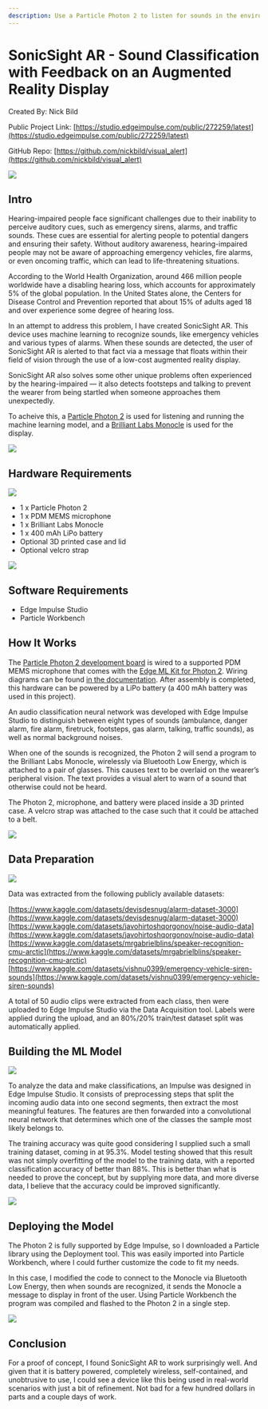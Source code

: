 ```yaml
---
description: Use a Particle Photon 2 to listen for sounds in the environment, and send the results to a small AR display for visual awareness.
---
```


# SonicSight AR - Sound Classification with Feedback on an Augmented Reality Display

Created By:
Nick Bild 

Public Project Link:
[https://studio.edgeimpulse.com/public/272259/latest](https://studio.edgeimpulse.com/public/272259/latest)

GitHub Repo: [https://github.com/nickbild/visual_alert](https://github.com/nickbild/visual_alert)

![](.gitbook/assets/particle-photon-2-sonicsight-ar/cover.jpg)

## Intro

Hearing-impaired people face significant challenges due to their inability to perceive auditory cues, such as emergency sirens, alarms, and traffic sounds.  These cues are essential for alerting people to potential dangers and ensuring their safety.  Without auditory awareness, hearing-impaired people may not be aware of approaching emergency vehicles, fire alarms, or even oncoming traffic, which can lead to life-threatening situations.

According to the World Health Organization, around 466 million people worldwide have a disabling hearing loss, which accounts for approximately 5% of the global population.  In the United States alone, the Centers for Disease Control and Prevention reported that about 15% of adults aged 18 and over experience some degree of hearing loss.

In an attempt to address this problem, I have created SonicSight AR.  This device uses machine learning to recognize sounds, like emergency vehicles and various types of alarms.  When these sounds are detected, the user of SonicSight AR is alerted to that fact via a message that floats within their field of vision through the use of a low-cost augmented reality display.

SonicSight AR also solves some other unique problems often experienced by the hearing-impaired — it also detects footsteps and talking to prevent the wearer from being startled when someone approaches them unexpectedly.

To acheive this, a [Particle Photon 2](https://store.particle.io/products/photon-2) is used for listening and running the machine learning model, and a [Brilliant Labs Monocle](https://brilliant.xyz/products/monocle) is used for the display.

![](.gitbook/assets/particle-photon-2-sonicsight-ar/monocle.jpg)

## Hardware Requirements

![](.gitbook/assets/particle-photon-2-sonicsight-ar/hardware.jpg)

- 1 x Particle Photon 2
- 1 x PDM MEMS microphone
- 1 x Brilliant Labs Monocle
- 1 x 400 mAh LiPo battery
- Optional 3D printed case and lid
- Optional velcro strap

![](.gitbook/assets/particle-photon-2-sonicsight-ar/photon.jpg)

## Software Requirements

- Edge Impulse Studio
- Particle Workbench

## How It Works

The [Particle Photon 2 development board](https://store.particle.io/products/photon-2) is wired to a supported PDM MEMS microphone that comes with the [Edge ML Kit for Photon 2](https://store.particle.io/products/edge-ai-kit-for-photon-2?variant=40586378051653). Wiring diagrams can be found [in the documentation](https://docs.edgeimpulse.com/docs/development-platforms/officially-supported-mcu-targets/particle-photon-2). After assembly is completed, this hardware can be powered by a LiPo battery (a 400 mAh battery was used in this project).

An audio classification neural network was developed with Edge Impulse Studio to distinguish between eight types of sounds (ambulance, danger alarm, fire alarm, firetruck, footsteps, gas alarm, talking, traffic sounds), as well as normal background noises.

When one of the sounds is recognized, the Photon 2 will send a program to the Brilliant Labs Monocle, wirelessly via Bluetooth Low Energy, which is attached to a pair of glasses. This causes text to be overlaid on the wearer’s peripheral vision. The text provides a visual alert to warn of a sound that otherwise could not be heard.

The Photon 2, microphone, and battery were placed inside a 3D printed case. A velcro strap was attached to the case such that it could be attached to a belt.

![](.gitbook/assets/particle-photon-2-sonicsight-ar/assembled.jpg)

## Data Preparation

![](.gitbook/assets/particle-photon-2-sonicsight-ar/dataset.jpg)

Data was extracted from the following publicly available datasets:

[https://www.kaggle.com/datasets/devisdesnug/alarm-dataset-3000](https://www.kaggle.com/datasets/devisdesnug/alarm-dataset-3000)
[https://www.kaggle.com/datasets/javohirtoshqorgonov/noise-audio-data](https://www.kaggle.com/datasets/javohirtoshqorgonov/noise-audio-data)
[https://www.kaggle.com/datasets/mrgabrielblins/speaker-recognition-cmu-arctic](https://www.kaggle.com/datasets/mrgabrielblins/speaker-recognition-cmu-arctic)
[https://www.kaggle.com/datasets/vishnu0399/emergency-vehicle-siren-sounds](https://www.kaggle.com/datasets/vishnu0399/emergency-vehicle-siren-sounds)

A total of 50 audio clips were extracted from each class, then were uploaded to Edge Impulse Studio via the Data Acquisition tool. Labels were applied during the upload, and an 80%/20% train/test dataset split was automatically applied.

## Building the ML Model

![](.gitbook/assets/particle-photon-2-sonicsight-ar/impulse.jpg)

To analyze the data and make classifications, an Impulse was designed in Edge Impulse Studio.  It consists of preprocessing steps that split the incoming audio data into one second segments, then extract the most meaningful features.  The features are then forwarded into a convolutional neural network that determines which one of the classes the sample most likely belongs to.

The training accuracy was quite good considering I supplied such a small training dataset, coming in at 95.3%.  Model testing showed that this result was not simply overfitting of the model to the training data, with a reported classification accuracy of better than 88%.  This is better than what is needed to prove the concept, but by supplying more data, and more diverse data, I believe that the accuracy could be improved significantly.

![](.gitbook/assets/particle-photon-2-sonicsight-ar/model.jpg)

## Deploying the Model

The Photon 2 is fully supported by Edge Impulse, so I downloaded a Particle library using the Deployment tool.  This was easily imported into Particle Workbench, where I could further customize the code to fit my needs.

In this case, I modified the code to connect to the Monocle via Bluetooth Low Energy, then when sounds are recognized, it sends the Monocle a message to display in front of the user.  Using Particle Workbench the program was compiled and flashed to the Photon 2 in a single step.

![](.gitbook/assets/particle-photon-2-sonicsight-ar/deployed.jpg)

## Conclusion

For a proof of concept, I found SonicSight AR to work surprisingly well.  And given that it is battery powered, completely wireless, self-contained, and unobtrusive to use, I could see a device like this being used in real-world scenarios with just a bit of refinement.  Not bad for a few hundred dollars in parts and a couple days of work.


